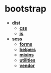 <!-- generated by markdown-notes-tree -->

# bootstrap

<!-- optional markdown-notes-tree directory description starts here -->

<!-- optional markdown-notes-tree directory description ends here -->

- [**dist**](dist)
    - [**css**](dist/css)
    - [**js**](dist/js)
- [**scss**](scss)
    - [**forms**](scss/forms)
    - [**helpers**](scss/helpers)
    - [**mixins**](scss/mixins)
    - [**utilities**](scss/utilities)
    - [**vendor**](scss/vendor)
